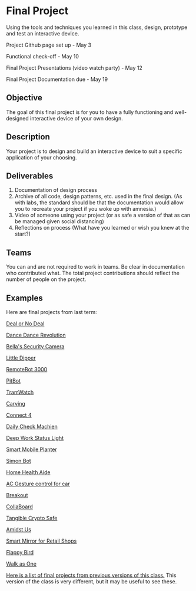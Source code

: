 # Final Project

Using the tools and techniques you learned in this class, design, prototype and test an interactive device.

Project Github page set up - May 3

Functional check-off - May 10
 
Final Project Presentations (video watch party) - May 12

Final Project Documentation due - May 19



## Objective

The goal of this final project is for you to have a fully functioning and well-designed interactive device of your own design.
 
## Description
Your project is to design and build an interactive device to suit a specific application of your choosing. 

## Deliverables

1. Documentation of design process
2. Archive of all code, design patterns, etc. used in the final design. (As with labs, the standard should be that the documentation would allow you to recreate your project if you woke up with amnesia.)
3. Video of someone using your project (or as safe a version of that as can be managed given social distancing)
4. Reflections on process (What have you learned or wish you knew at the start?)


## Teams

You can and are not required to work in teams. Be clear in documentation who contributed what. The total project contributions should reflect the number of people on the project.

## Examples

Here are final projects from last term:


[Deal or No Deal](https://drive.google.com/file/d/1XQzpp1tGf6e6ee2sLIo4SGoikChCPLPD/view)

[Dance Dance Revolution](https://drive.google.com/file/d/16Im6LzqkTqIcfEQMOxO5LTp1bfeqlAMs/view)

[Bella's Security Camera](https://www.youtube.com/watch?v=0V6QAqEnvfo)

[Little Dipper](https://drive.google.com/file/d/1RZlSrD-6ynQ_WNaj6Y96DU8G5RMVBl1p/view)

[RemoteBot 3000](https://drive.google.com/file/d/1v7SEqaGoAuLPQyMfRheSYNiHXUxvgZcx/view)

[PitBot](https://drive.google.com/file/d/11IHh6lJ0fhtfrj9t7NQdD86RodjWKTtp/view)

[TramWatch](https://drive.google.com/file/d/1XZd2brHdCOpeC6yaoLYjxkD_bhRytbc3/view)

[Carving](https://drive.google.com/file/d/1h3ePDPEj6DfpaxpS3JtX8lq7xh7sKwb6/view)

[Connect 4](https://www.youtube.com/watch?v=OCgLxLWi-co)

[Daily Check Machien](https://www.youtube.com/watch?v=wWpC-DhkWuY)

[Deep Work Status Light](https://www.youtube.com/watch?v=h4mzEMo_POE)

[Smart Mobile Planter](https://drive.google.com/file/d/1C0EGZ9G7-YVlS6hqTTNBQCc0ZQV2MifQ/view)

[Simon Bot](https://drive.google.com/file/d/1F7VBFsLeX8Char6X4pz8wX5mzmJ7-G-6/view)

[Home Health Aide](https://drive.google.com/file/d/19nhoX-Td7e8_7Ot75MmUqb2jkSIoIUW3/view)

[AC Gesture control for car](https://www.youtube.com/watch?v=IOoE608VBzU)

[Breakout](https://www.youtube.com/watch?v=ivUhyYDvSVo)

[CollaBoard](https://www.youtube.com/watch?v=R66CZs_p3Es)

[Tangible Crypto Safe](https://www.youtube.com/watch?v=O3sw58zzShQ)

[Amidst Us](https://www.youtube.com/watch?v=jBd_7DRzVd8)

[Smart Mirror for Retail Shops](https://drive.google.com/file/d/1VQ6X0gf9IwjF8L_LpPwcW_kvp8LJPwKi/view)

[Flappy Bird](https://drive.google.com/file/d/1ma2-HkcZKHPzy7PB_bqO0nm2dztGvdqr/view)

[Walk as One](https://drive.google.com/file/d/1TlNYVYbU1G9MFd2cv2dusruymZlbddWb/view?usp=sharing)




[Here is a list of final projects from previous versions of this class.](https://github.com/FAR-Lab/Developing-and-Designing-Interactive-Devices/wiki/Previous-Final-Projects)
This version of the class is very different, but it may be useful to see these.
